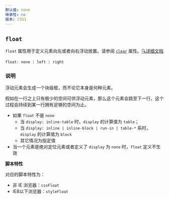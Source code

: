 ```yaml
---
默认值: none
继承性: no
版本: CSS1
---
```


## `float`

`float` 属性用于定义元素向左或者向右浮动放置。请参阅 [`clear`](clear.md) 属性。[🔍详细文档](http://css.doyoe.com/properties/layout/float.htm)

```css
float: none | left | right
```

### 说明

浮动元素会生成一个块级框，而不论它本身是何种元素。

假如在一行之上只有极少的空间可供浮动元素，那么这个元素会跳至下一行，这个过程会持续到某一行拥有足够的空间为止。

- 如果 `float` 不是 `none`
  - 当 `display: inline-table` 时，`display` 的计算值为 `table`；
  - 当 `display: inline | inline-block | run-in | table-*` 系时，`display` 的计算值为 `block`
  - 其它情况为指定值
- 当一个元素是绝对定位元素或者定义了 `display` 为 `none` 时，`float` 定义不生效

**脚本特性**

对应的脚本特性为：

* 非 IE 浏览器：`cssFloat`
* IE8以下浏览器：`styleFloat`